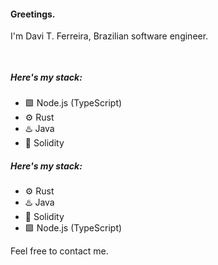 #### **Greetings.**

I'm Davi T. Ferreira, Brazilian software engineer.  

<img src="https://cdn.jsdelivr.net/gh/devicons/devicon@latest/icons/typescript/typescript-plain.svg" alt="" style="width:15px" />

##### Here's my stack:
- 🟩 Node.js (TypeScript)
- ⚙️ Rust
- ♨️ Java 
- 💎 Solidity

##### Here's my stack:
- ⚙️ Rust
- ♨️ Java 
- 💎 Solidity
- 🟩 Node.js (TypeScript)

Feel free to contact me. 

